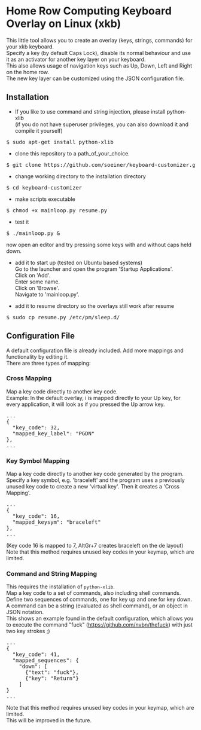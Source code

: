 # Home Row Computing Keyboard Overlay on Linux (xkb)
This little tool allows you to create an overlay (keys, strings, commands) for your
xkb keyboard.<br>
Specify a key (by default Caps Lock), disable its normal behaviour and use it as an activator for
another key layer on your keyboard.<br>
This also allows usage of navigation keys such as Up, Down, Left and Right on the home row.<br>
The new key layer can be customized using the JSON configuration file.

## Installation
- If you like to use command and string injection, please install python-xlib<br>
(if you do not have superuser privileges, you can also download it and compile it yourself)
<pre>$ sudo apt-get install python-xlib</pre>

- clone this repository to a path_of_your_choice.
<pre>$ git clone https://github.com/soeiner/keyboard-customizer.git</pre>

- change working directory to the installation directory
<pre>$ cd keyboard-customizer</pre>

- make scripts executable
<pre>$ chmod +x mainloop.py resume.py</pre>

- test it
<pre>$ ./mainloop.py &</pre>
now open an editor and try pressing some keys with and without caps held down.

- add it to start up (tested on Ubuntu based systems)<br>
Go to the launcher and open the program 'Startup Applications'.<br>Click on 'Add'.<br>Enter some name.<br>Click on 'Browse'.<br>Navigate to 'mainloop.py'.

- add it to resume directory so the overlays still work after resume
<pre>$ sudo cp resume.py /etc/pm/sleep.d/</pre>

## Configuration File
A default configuration file is already included. Add more mappings and functionality by editing it.<br>
There are three types of mapping:

### Cross Mapping
Map a key code directly to another key code.<br>
Example: In the default overlay, i is mapped directly to your Up key, for every application,
it will look as if you pressed the Up arrow key.
<pre>
...
{
  "key_code": 32,
  "mapped_key_label": "PGDN"
},
...
</pre>

### Key Symbol Mapping
Map a key code directly to another key code generated by the program. Specify a key symbol,
e.g. 'braceleft' and the program uses a previously unused key code to create a new 'virtual key'.
Then it creates a 'Cross Mapping'.
<pre>
...
{
  "key_code": 16,
  "mapped_keysym": "braceleft"
},
...
</pre>
(Key code 16 is mapped to 7, AltGr+7 creates braceleft on the de layout)<br>
Note that this method requires unused key codes in your keymap, which are limited.

### Command and String Mapping
This requires the installation of `python-xlib`.<br>
Map a key code to a set of commands, also including shell commands.<br>
Define two sequences of commands, one for key up and one for key down.<br>
A command can be a string (evaluated as shell command), or an object in JSON notation.<br>
This shows an example found in the default configuration, which allows you to execute the command
"fuck" (https://github.com/nvbn/thefuck) with just two key strokes ;)
<pre>
...
{
  "key_code": 41,
  "mapped_sequences": {
    "down": [
      {"text": "fuck"},
      {"key": "Return"}
    ]
}
...
</pre>
Note that this method requires unused key codes in your keymap, which are limited.<br>
This will be improved in the future.
